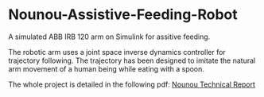 # Nounou-Assistive-Feeding-Robot
A simulated ABB IRB 120 arm on Simulink for assitive feeding.

The robotic arm uses a joint space inverse dynamics controller for trajectory following. The trajectory has been designed to imitate the natural arm movement of a human being
while eating with a spoon.

The whole project is detailed in the following pdf:
[Nounou Technical Report](https://drive.google.com/file/d/1aEMuA15bCa9oSyWhJhhrkP9Ui39HUw2Z/view?usp=sharing)
